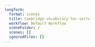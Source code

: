 ```yaml
---
longform:
  format: scenes
  title: Cambridge-vocabulary-for-ielts
  workflow: Default Workflow
  sceneFolder: /
  scenes: []
  ignoredFiles: []
---
```

